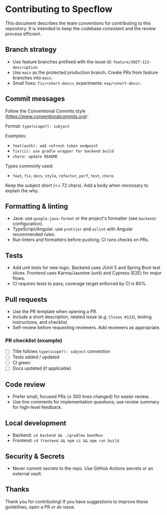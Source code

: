 # Contributing to Specflow

This document describes the team conventions for contributing to this repository. It is intended to keep the codebase consistent and the review process efficient.

## Branch strategy

- Use feature branches prefixed with the issue id: `feature/INIT-123-description`.
- Use `main` as the protected production branch. Create PRs from feature branches into `main`.
- Small fixes: `fix/<short-desc>`; experiments: `exp/<short-desc>`.

## Commit messages

Follow the Conventional Commits style (https://www.conventionalcommits.org):

Format: `type(scope?): subject`

Examples:
- `feat(auth): add refresh token endpoint`
- `fix(ci): use gradle wrapper for backend build`
- `chore: update README`

Types commonly used:
- `feat`, `fix`, `docs`, `style`, `refactor`, `perf`, `test`, `chore`.

Keep the subject short (<= 72 chars). Add a body when necessary to explain the why.

## Formatting & linting

- Java: use `google-java-format` or the project's formatter (see `backend/` configuration).
- TypeScript/Angular: use `prettier` and `eslint` with Angular recommended rules.
- Run linters and formatters before pushing; CI runs checks on PRs.

## Tests

- Add unit tests for new logic. Backend uses JUnit 5 and Spring Boot test slices. Frontend uses Karma/Jasmine (unit) and Cypress (E2E) for major flows.
- CI requires tests to pass; coverage target enforced by CI is 80%.

## Pull requests

- Use the PR template when opening a PR.
- Include a short description, related issue (e.g. `Closes #123`), testing instructions, and checklist.
- Self-review before requesting reviewers. Add reviewers as appropriate.

### PR checklist (example)
- [ ] Title follows `type(scope?): subject` convention
- [ ] Tests added / updated
- [ ] CI green
- [ ] Docs updated (if applicable)

## Code review

- Prefer small, focused PRs (≤ 300 lines changed) for easier review.
- Use line comments for implementation questions; use review summary for high-level feedback.

## Local development

- Backend: `cd backend && ./gradlew bootRun`
- Frontend: `cd frontend && npm ci && npm run build`

## Security & Secrets

- Never commit secrets to the repo. Use GitHub Actions secrets or an external vault.

## Thanks

Thank you for contributing! If you have suggestions to improve these guidelines, open a PR or an issue.
